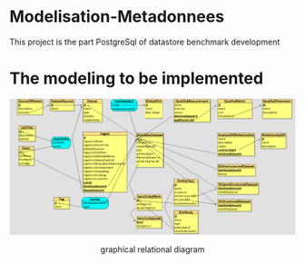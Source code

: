 # Modelisation-Metadonnees
This project is the part PostgreSql of datastore benchmark development

# The modeling to be implemented
![image](images/schema%20relationnel%20graphique.png)
<p align="center">graphical relational diagram</p>
